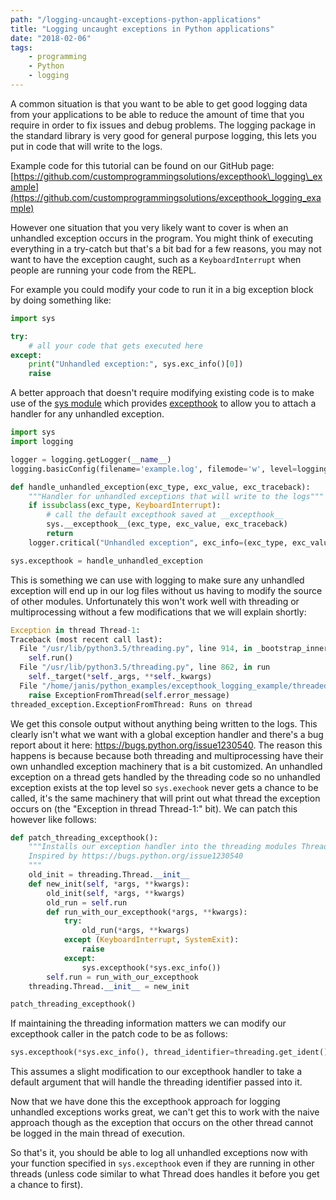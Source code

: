 ```yaml
---
path: "/logging-uncaught-exceptions-python-applications"
title: "Logging uncaught exceptions in Python applications"
date: "2018-02-06"
tags:
    - programming
    - Python
    - logging
---
```



A common situation is that you want to be able to get good logging data from your applications to be able to reduce the amount of time that you require in order to fix issues and debug problems. The logging package in the standard library is very good for general purpose logging, this lets you put in code that will write to the logs.

Example code for this tutorial can be found on our GitHub page: [https://github.com/customprogrammingsolutions/excepthook\_logging\_example](https://github.com/customprogrammingsolutions/excepthook_logging_example)

However one situation that you very likely want to cover is when an unhandled exception occurs in the program. You might think of executing everything in a try-catch but that's a bit bad for a few reasons, you may not want to have the exception caught, such as a `KeyboardInterrupt` when people are running your code from the REPL.

For example you could modify your code to run it in a big exception block by doing something like:

```python
import sys

try:
    # all your code that gets executed here
except:
    print("Unhandled exception:", sys.exc_info()[0])
    raise
```

A better approach that doesn't require modifying existing code is to make use of the [sys module](https://docs.python.org/3/library/sys.html) which provides [excepthook](https://docs.python.org/3/library/sys.html#sys.excepthook) to allow you to attach a handler for any unhandled exception.

```python
import sys
import logging

logger = logging.getLogger(__name__)
logging.basicConfig(filename='example.log', filemode='w', level=logging.DEBUG)

def handle_unhandled_exception(exc_type, exc_value, exc_traceback):
    """Handler for unhandled exceptions that will write to the logs"""
    if issubclass(exc_type, KeyboardInterrupt):
        # call the default excepthook saved at __excepthook__
        sys.__excepthook__(exc_type, exc_value, exc_traceback)
        return
    logger.critical("Unhandled exception", exc_info=(exc_type, exc_value, exc_traceback))

sys.excepthook = handle_unhandled_exception
```

This is something we can use with logging to make sure any unhandled exception will end up in our log files without us having to modify the source of other modules. Unfortunately this won't work well with threading or multiprocessing without a few modifications that we will explain shortly:

```python
Exception in thread Thread-1:
Traceback (most recent call last):
  File "/usr/lib/python3.5/threading.py", line 914, in _bootstrap_inner
    self.run()
  File "/usr/lib/python3.5/threading.py", line 862, in run
    self._target(*self._args, **self._kwargs)
  File "/home/janis/python_examples/excepthook_logging_example/threaded_exception.py", line 9, in run
    raise ExceptionFromThread(self.error_message)
threaded_exception.ExceptionFromThread: Runs on thread
```

We get this console output without anything being written to the logs. This clearly isn't what we want with a global exception handler and there's a bug report about it here: https://bugs.python.org/issue1230540. The reason this happens is because because both threading and multiprocessing have their own unhandled exception machinery that is a bit customized. An unhandled exception on a thread gets handled by the threading code so no unhandled exception exists at the top level so `sys.exechook` never gets a chance to be called, it's the same machinery that will print out what thread the exception occurs on (the "Exception in thread Thread-1:" bit). We can patch this however like follows:

```python
def patch_threading_excepthook():
    """Installs our exception handler into the threading modules Thread object
    Inspired by https://bugs.python.org/issue1230540
    """
    old_init = threading.Thread.__init__
    def new_init(self, *args, **kwargs):
        old_init(self, *args, **kwargs)
        old_run = self.run
        def run_with_our_excepthook(*args, **kwargs):
            try:
                old_run(*args, **kwargs)
            except (KeyboardInterrupt, SystemExit):
                raise
            except:
                sys.excepthook(*sys.exc_info())
        self.run = run_with_our_excepthook
    threading.Thread.__init__ = new_init

patch_threading_excepthook()
```

If maintaining the threading information matters we can modify our excepthook caller in the patch code to be as follows:

```python
sys.excepthook(*sys.exc_info(), thread_identifier=threading.get_ident())
```

This assumes a slight modification to our excepthook handler to take a default argument that will handle the threading identifier passed into it.

Now that we have done this the excepthook approach for logging unhandled exceptions works great, we can't get this to work with the naive approach though as the exception that occurs on the other thread cannot be logged in the main thread of execution.

So that's it, you should be able to log all unhandled exceptions now with your function specified in `sys.excepthook` even if they are running in other threads (unless code similar to what Thread does handles it before you get a chance to first).